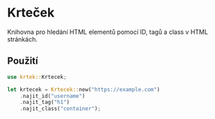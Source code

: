 # Krteček

Knihovna pro hledání HTML elementů pomocí ID, tagů a class v HTML stránkách.

## Použití

```rust
use krtek::Krtecek;

let krtecek = Krtecek::new("https://example.com")
    .najit_id("username")
    .najit_tag("h1")
    .najit_class("container");
